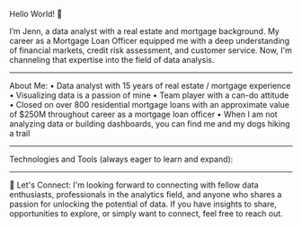 Hello World! 👋

I’m Jenn, a data analyst with a real estate and mortgage background.  My career as a Mortgage Loan Officer equipped me with a deep understanding of financial markets, credit risk assessment, and customer service. Now, I'm channeling that expertise into the field of data analysis.
____________________________________________________________________________________
About Me:
•	Data analyst with 15 years of real estate / mortgage experience
•	Visualizing data is a passion of mine
•	Team player with a can-do attitude
•	Closed on over 800 residential mortgage loans with an approximate value of $250M throughout career as a mortgage loan officer
•	When I am not analyzing data or building dashboards, you can find me and my dogs hiking a trail

____________________________________________________________________________________
Technologies and Tools (always eager to learn and expand):
      

____________________________________________________________________________________
📲 Let's Connect:
I'm looking forward to connecting with fellow data enthusiasts, professionals in the analytics field,
and anyone who shares a passion for unlocking the potential of data. If you have insights to share,
opportunities to explore, or simply want to connect, feel free to reach out. 
 



